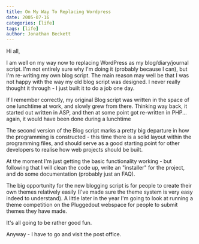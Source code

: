 ```yaml
---
title: On My Way To Replacing Wordpress
date: 2005-07-16
categories: [life]
tags: [life]
author: Jonathan Beckett
---
```


Hi all,

I am well on my way now to replacing WordPress as my blog/diary/journal script. I'm not entirely sure why I'm doing it (probably because I can), but I'm re-writing my own blog script. The main reason may well be that I was not happy with the way my old blog script was designed. I never really thought it through - I just built it to do a job one day.

If I remember correctly, my original Blog script was written in the space of one lunchtime at work, and slowly grew from there. Thinking way back, it started out written in ASP, and then at some point got re-written in PHP... again, it would have been done during a lunchtime 

The second version of the Blog script marks a pretty big departure in how the programming is constructed - this time there is a solid layout within the programming files, and should serve as a good starting point for other developers to realise how web projects should be built.

At the moment I'm just getting the basic functionality working - but following that I will clean the code up, write an "installer" for the project, and do some documentation (probably just an FAQ).

The big opportunity for the new blogging script is for people to create their own themes relatively easily (I've made sure the theme system is very easy indeed to understand). A little later in the year I'm going to look at running a theme competition on the Pluggedout webspace for people to submit themes they have made.

It's all going to be rather good fun.

Anyway - I have to go and visit the post office.